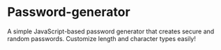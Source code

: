 # Password-generator
A simple JavaScript-based password generator that creates secure and random passwords. Customize length and character types easily!  
